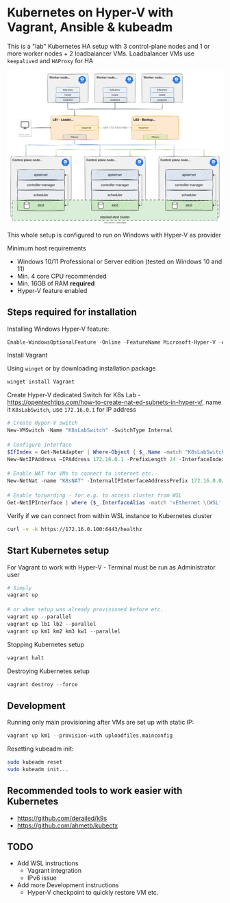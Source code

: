 # Kubernetes on Hyper-V with Vagrant, Ansible & kubeadm

This is a "lab" Kubernetes HA setup with 3 control-plane nodes and 1 or more worker nodes + 2 loadbalancer VMs. Loadbalancer VMs use `keepalived` and `HAProxy` for HA

![Kubernetes HA diagram](./docs/k8s-ha-hyperv-sketch.drawio.svg)

This whole setup is configured to run on Windows with Hyper-V as provider

Minimum host requirements

- Windows 10/11 Professional or Server edition (tested on Windows 10 and 11)
- Min. 4 core CPU recommended
- Min. 16GB of RAM **required**
- Hyper-V feature enabled

## Steps required for installation

Installing Windows Hyper-V feature:

```powershell
Enable-WindowsOptionalFeature -Online -FeatureName Microsoft-Hyper-V -All
```

Install Vagrant

Using `winget` or by downloading installation package

```powershell
winget install Vagrant
```

Create Hyper-V dedicated Switch for K8s Lab - https://opentechtips.com/how-to-create-nat-ed-subnets-in-hyper-v/, name it `K8sLabSwitch`, use `172.16.0.1` for IP address

```powershell
# Create Hyper-V switch
New-VMSwitch -Name "K8sLabSwitch" -SwitchType Internal

# Configure interface
$IfIndex = Get-NetAdapter | Where-Object { $_.Name -match "K8sLabSwitch" }
New-NetIPAddress –IPAddress 172.16.0.1 -PrefixLength 24 -InterfaceIndex $IfIndex.InterfaceIndex

# Enable NAT for VMs to connect to internet etc.
New-NetNat -name "K8sNAT" -InternalIPInterfaceAddressPrefix 172.16.0.0/24

# Enable forwarding - for e.g. to access cluster from WSL
Get-NetIPInterface | where {$_.InterfaceAlias -match 'vEthernet \(WSL' -or $_.InterfaceAlias -eq 'vEthernet (Default Switch)' -or $_.InterfaceAlias -match 'K8sLabSwitch'} | Set-NetIPInterface -Forwarding Enabled -Verbose
```

Verify if we can connect from within WSL instance to Kubernetes cluster

```bash
curl -v -k https://172.16.0.100:6443/healthz
```

## Start Kubernetes setup

For Vagrant to work with Hyper-V - Terminal must be run as Administrator user

```powershell
# Simply
vagrant up

# or when setup was already provisioned before etc.
vagrant up --parallel
vagrant up lb1 lb2 --parallel
vagrant up km1 km2 km3 kw1 --parallel
```

Stopping Kubernetes setup

```powershell
vagrant halt
```

Destroying Kubernetes setup

```powershell
vagrant destroy --force
```

## Development

Running only main provisioning after VMs are set up with static IP:

```powershell
vagrant up km1 --provision-with uploadfiles,mainconfig
```

Resetting kubeadm init:

```bash
sudo kubeadm reset
sudo kubeadm init...
```

## Recommended tools to work easier with Kubernetes

- https://github.com/derailed/k9s
- https://github.com/ahmetb/kubectx

## TODO

- Add WSL instructions
  - Vagrant integration
  - IPv6 issue
- Add more Development instructions
  - Hyper-V checkpoint to quickly restore VM etc.
